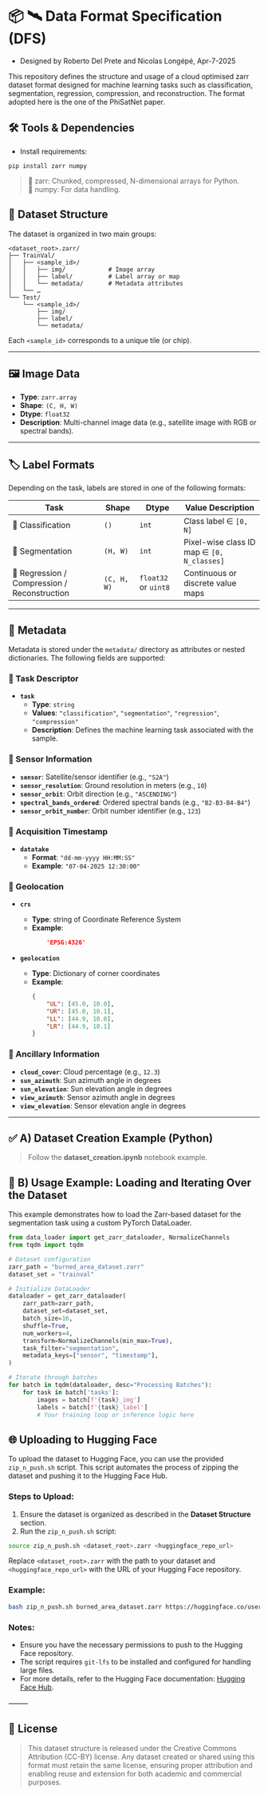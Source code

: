 # 📦 🛰️ Data Format Specification (DFS)

- Designed by Roberto Del Prete and Nicolas Longépé, Apr-7-2025

This repository defines the structure and usage of a cloud optimised zarr dataset format designed for machine learning tasks such as classification, segmentation, regression, compression, and reconstruction. The format adopted here is the one of the PhiSatNet paper.

## 🛠️ Tools & Dependencies

- Install requirements:
```
pip install zarr numpy
```
    
>	🧩 zarr: Chunked, compressed, N-dimensional arrays for Python. \
>	🧩 numpy: For data handling.


## 📁 Dataset Structure

The dataset is organized in two main groups:

```
<dataset_root>.zarr/
├── TrainVal/
│   ├── <sample_id>/
│   │   ├── img/            # Image array
│   │   ├── label/          # Label array or map
│   │   └── metadata/       # Metadata attributes
│   └── …
└── Test/
    └── <sample_id>/
        ├── img/
        ├── label/
        └── metadata/
```

Each `<sample_id>` corresponds to a unique tile (or chip).

---

## 🖼️ Image Data

- **Type**: `zarr.array`
- **Shape**: `(C, H, W)`
- **Dtype**: `float32`
- **Description**: Multi-channel image data (e.g., satellite image with RGB or spectral bands).

---

## 🏷️ Label Formats

Depending on the task, labels are stored in one of the following formats:


| **Task**                          | **Shape**      | **Dtype**              | **Value Description**                            |
|----------------------------------|----------------|------------------------|--------------------------------------------------|
| 🔹 Classification                | `()`           | `int`                  | Class label ∈ `[0, N]`                           |
| 🔹 Segmentation                  | `(H, W)`       | `int`                  | Pixel-wise class ID map ∈ `[0, N_classes]`       |
| 🔹 Regression / Compression / Reconstruction | `(C, H, W)`   | `float32` or `uint8`   | Continuous or discrete value maps                |

---

## 🧭 Metadata

Metadata is stored under the `metadata/` directory as attributes or nested dictionaries. The following fields are supported:

### 🔹 Task Descriptor
- **`task`**  
  - **Type**: `string`  
  - **Values**: `"classification"`, `"segmentation"`, `"regression"`, `"compression"`  
  - **Description**: Defines the machine learning task associated with the sample.

### 🔹 Sensor Information
- **`sensor`**: Satellite/sensor identifier (e.g., `"S2A"`)  
- **`sensor_resolution`**: Ground resolution in meters (e.g., `10`)  
- **`sensor_orbit`**: Orbit direction (e.g., `"ASCENDING"`)  
- **`spectral_bands_ordered`**: Ordered spectral bands (e.g., `"B2-B3-B4-B4"`)  
- **`sensor_orbit_number`**: Orbit number identifier (e.g., `123`)

### 🔹 Acquisition Timestamp
- **`datatake`**  
  - **Format**: `"dd-mm-yyyy HH:MM:SS"`  
  - **Example**: `"07-04-2025 12:30:00"`

### 🔹 Geolocation
    
- **`crs`**  
  - **Type**: string of Coordinate Reference System  
  - **Example**:
    ```json
        'EPSG:4326'
    ```
    

- **`geolocation`**  
  - **Type**: Dictionary of corner coordinates  
  - **Example**:
    ```json
    {
        "UL": [45.0, 10.0],
        "UR": [45.0, 10.1],
        "LL": [44.9, 10.0],
        "LR": [44.9, 10.1]
    }
    ```

### 🔹 Ancillary Information
- **`cloud_cover`**: Cloud percentage (e.g., `12.3`)  
- **`sun_azimuth`**: Sun azimuth angle in degrees  
- **`sun_elevation`**: Sun elevation angle in degrees  
- **`view_azimuth`**: Sensor azimuth angle in degrees  
- **`view_elevation`**: Sensor elevation angle in degrees

---

## ✅ A) Dataset Creation Example (Python)

> Follow the **dataset_creation.ipynb** notebook example.

## 🚀 B) Usage Example: Loading and Iterating Over the Dataset

This example demonstrates how to load the Zarr-based dataset for the segmentation task using a custom PyTorch DataLoader.

```python
from data_loader import get_zarr_dataloader, NormalizeChannels
from tqdm import tqdm

# Dataset configuration
zarr_path = "burned_area_dataset.zarr"
dataset_set = "trainval"

# Initialize DataLoader
dataloader = get_zarr_dataloader(
    zarr_path=zarr_path,
    dataset_set=dataset_set,
    batch_size=16,
    shuffle=True,
    num_workers=4,
    transform=NormalizeChannels(min_max=True),
    task_filter="segmentation",
    metadata_keys=["sensor", "timestamp"],
)

# Iterate through batches
for batch in tqdm(dataloader, desc="Processing Batches"):
    for task in batch['tasks']:
        images = batch[f'{task}_img']
        labels = batch[f'{task}_label']
        # Your training loop or inference logic here
```

## 🌐 Uploading to Hugging Face

To upload the dataset to Hugging Face, you can use the provided `zip_n_push.sh` script. This script automates the process of zipping the dataset and pushing it to the Hugging Face Hub.

### Steps to Upload:
1. Ensure the dataset is organized as described in the **Dataset Structure** section.
2. Run the `zip_n_push.sh` script:
  ```bash
  source zip_n_push.sh <dataset_root>.zarr <huggingface_repo_url>
  ```
  Replace `<dataset_root>.zarr` with the path to your dataset and `<huggingface_repo_url>` with the URL of your Hugging Face repository.

### Example:
```bash
bash zip_n_push.sh burned_area_dataset.zarr https://huggingface.co/username/burned_area_dataset
```

### Notes:
- Ensure you have the necessary permissions to push to the Hugging Face repository.
- The script requires `git-lfs` to be installed and configured for handling large files.
- For more details, refer to the Hugging Face documentation: [Hugging Face Hub](https://huggingface.co/docs/hub).





⸻

## 📝 License

> This dataset structure is released under the Creative Commons Attribution (CC-BY) license. Any dataset created or shared using this format must retain the same license, ensuring proper attribution and enabling reuse and extension for both academic and commercial purposes.